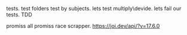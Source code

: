 tests.
test folders
test by subjects.
lets test multiply\devide.
lets fail our tests.
TDD

promiss all promiss race
scrapper.
https://joi.dev/api/?v=17.6.0
